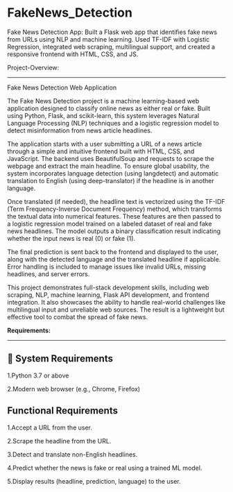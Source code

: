 # FakeNews_Detection

Fake News Detection App: Built a Flask web app that identifies fake news from URLs using NLP and machine learning. Used TF-IDF with Logistic Regression, integrated web scraping, multilingual support, and created a responsive frontend with HTML, CSS, and JS.


Project-Overview:
________________

Fake News Detection Web Application

The Fake News Detection project is a machine learning-based web application designed to classify online news as either real or fake. Built using Python, Flask, and scikit-learn, this system leverages Natural Language Processing (NLP) techniques and a logistic regression model to detect misinformation from news article headlines.

The application starts with a user submitting a URL of a news article through a simple and intuitive frontend built with HTML, CSS, and JavaScript. The backend uses BeautifulSoup and requests to scrape the webpage and extract the main headline. To ensure global usability, the system incorporates language detection (using langdetect) and automatic translation to English (using deep-translator) if the headline is in another language.

Once translated (if needed), the headline text is vectorized using the TF-IDF (Term Frequency-Inverse Document Frequency) method, which transforms the textual data into numerical features. These features are then passed to a logistic regression model trained on a labeled dataset of real and fake news headlines. The model outputs a binary classification result indicating whether the input news is real (0) or fake (1).

The final prediction is sent back to the frontend and displayed to the user, along with the detected language and the translated headline if applicable. Error handling is included to manage issues like invalid URLs, missing headlines, and server errors.

This project demonstrates full-stack development skills, including web scraping, NLP, machine learning, Flask API development, and frontend integration. It also showcases the ability to handle real-world challenges like multilingual input and unreliable web sources. The result is a lightweight but effective tool to combat the spread of fake news.

**Requirements:**
_________________

🔧 System Requirements
 ----------------------
  1.Python 3.7 or above

  2.Modern web browser (e.g., Chrome, Firefox)

 Functional Requirements
 -----------------------
   1.Accept a URL from the user.

   2.Scrape the headline from the URL.

   3.Detect and translate non-English headlines.

   4.Predict whether the news is fake or real using a trained ML model.

   5.Display results (headline, prediction, language) to the user.


  

